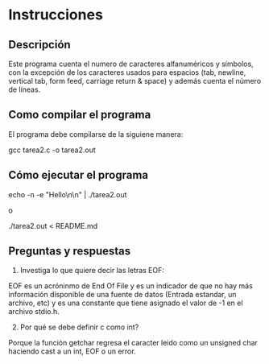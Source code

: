 # Instrucciones

## Descripción

Este programa cuenta el numero de caracteres alfanuméricos y símbolos,
con la excepción de los caracteres usados para espacios (tab, newline, vertical tab, form feed, carriage return & space) 
y además cuenta el número de líneas.

## Como compilar el programa
El programa debe compilarse de la siguiene manera:


gcc tarea2.c -o tarea2.out

## Cómo ejecutar el programa

echo -n -e "Hello\n\n" | ./tarea2.out

o

./tarea2.out < README.md


## Preguntas y respuestas

1. Investiga lo que quiere decir las letras EOF:

EOF es un acróninmo de End Of File y es un indicador de que no hay más información disponible de una fuente de datos (Entrada estandar, un archivo, etc) y
es una constante que tiene asignado el valor de -1 en el archivo stdio.h.

2. Por qué se debe definir c como int?

Porque la función getchar regresa el caracter leido como un unsigned char haciendo cast a un int, EOF o un error.
